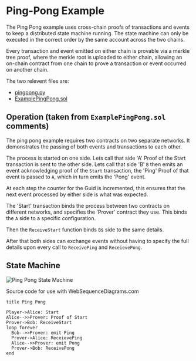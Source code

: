 # Ping-Pong Example

The Ping Pong example uses cross-chain proofs of transactions and events to keep a distributed state machine running. The state machine can only be executed in the correct order by the same account across the two chains.

Every transaction and event emitted on either chain is provable via a merkle tree proof, where the merkle root is uploaded to either chain, allowing an on-chain contract from one chain to prove a transaction or event occurred on another chain.

The two relevent files are:

 * [pingpong.py](python/panautomata/example/pingpong.py)
 * [ExamplePingPong.sol](solidity/contracts/example/ExamplePingPong.sol)


## Operation (taken from `ExamplePingPong.sol` comments)

The ping pong example requires two contracts on two separate networks.
It demonstrates the passing of both events and transactions to each other.

The process is started on one side. Lets call that side 'A'
Proof of the Start transaction is sent to the other side. Lets call that side 'B'
`B` then emits an event acknowledging proof of the `Start` transaction, the 'Ping'
Proof of that event is passed to `A`, which in turn emits the 'Pong' event.

At each step the counter for the Guid is incremented, this ensures that the
next event processed by either side is what was expected.

The 'Start' transaction binds the process between two contracts on different
networks, and specifies the 'Prover' contract they use. This binds the `A` side
to a specific configuration.

Then the `ReceiveStart` function binds `B`s side to the same details.

After that both sides can exchange events without having to specify the full
details upon every call to `ReceivePing` and `ReceievePong`.


## State Machine

![Ping Pong State Machine](https://i.imgur.com/ZV9OLTI.png)

Source code for use with WebSequenceDiagrams.com

```
title Ping Pong

Player->Alice: Start
Alice-->>Prover: Proof of Start
Prover->Bob: ReceiveStart
loop forever
  Bob-->>Prover: emit Ping
  Prover->Alice: ReceievePing
  Alice-->>Prover: emit Pong
  Prover->Bob: ReceivePong
end
```

